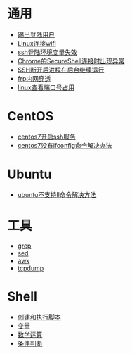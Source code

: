 # 通用
- <a href="Linux/踢出登陆用户.md">踢出登陆用户</a>
- <a href="Linux/Linux连接wifi.md">Linux连接wifi</a>
- <a href="Linux/ssh登陆环境变量失效.md">ssh登陆环境变量失效</a>
- <a href="Linux/Chrome的SecureShell连接时出现异常.md">Chrome的SecureShell连接时出现异常</a>
- <a href="Linux/SSH断开后进程在后台继续运行.md">SSH断开后进程在后台继续运行</a>
- <a href="Linux/frp内网穿透.md">frp内网穿透</a>
- <a href="Linux/linux查看端口号占用.md">linux查看端口号占用</a>

# CentOS
- <a href="Linux/centos7开启ssh服务.md">centos7开启ssh服务</a>
- <a href="Linux/centos7没有ifconfig命令解决办法.md">centos7没有ifconfig命令解决办法</a>

# Ubuntu
- <a href="Linux/ubuntu不支持ll命令解决方法.md">ubuntu不支持ll命令解决方法</a>

# 工具
- <a href="Linux/grep.md">grep</a>
- <a href="Linux/sed.md">sed</a>
- <a href="Linux/awk.md">awk</a>
- <a href="Linux/tcpdump.md">tcpdump</a>

# Shell

- <a href="Linux/shell/创建和执行脚本.md">创建和执行脚本</a>
- <a href="Linux/shell/变量.md">变量</a>
- <a href="Linux/shell/数学运算.md">数学运算</a>
- <a href="Linux/shell/条件判断.md">条件判断</a>
